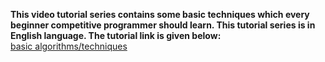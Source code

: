 **This video tutorial series contains some basic techniques which every beginner competitive programmer should learn. This tutorial series is in English language. The tutorial link is given below:**  
[basic algorithms/techniques](https://www.youtube.com/watch?v=NoDYJ7Ks_M0&list=PL2q4fbVm1Ik5HC7D3gUwc8cqwDtvOaqke)
